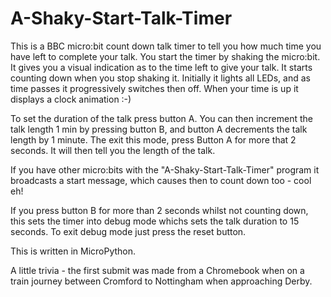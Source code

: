 # A-Shaky-Start-Talk-Timer

This is a BBC micro:bit count down talk timer to tell you how much time you have left to complete your talk. You start the timer by shaking the micro:bit. It gives you a visual indication as to the time left to give your talk. It starts counting down when you stop shaking it. Initially it lights all LEDs, and as time passes it progressively switches then off. When your time is up it displays a clock animation :-)  

To set the duration of the talk press button A.  You can then increment the talk length 1 min by pressing button B, and button A decrements the talk length by 1 minute. The exit this mode, press Button A for more that 2 seconds. It will then tell you the length of the talk.

If you have other micro:bits with the "A-Shaky-Start-Talk-Timer" program it broadcasts a start message, which causes then to count down too - cool eh!

If you press button B for more than 2 seconds whilst not counting down, this sets the timer into debug mode whichs sets the talk duration to 15 seconds. To exit debug mode just press the reset button.

This is written in MicroPython.

A little trivia - the first submit was made from a Chromebook when on a train journey between Cromford to Nottingham when approaching Derby.

